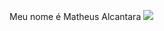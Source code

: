 Meu nome é Matheus Alcantara
![](https://tenor.com/pt-BR/view/megaman-rockman-battle-network-mmbn-dance-gif-14499368352525743800)
